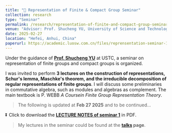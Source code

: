 ```yaml
---
title: "🌟 Representation of Finite & Compact Group Seminar"
collection: research
type: "Seminar"
permalink: /research/representation-of-finite-and-compact-group-seminar
venue: "Advisor: Prof. Shucheng YU, University of Science and Technology of China, No.5 Teaching Building, 5207"
date: 2025-02-27
location: "Hefei, Anhui, China"
paperurl: https://academic.luosw.com.cn/files/reprensentation-seminar-1.pdf
---
```


Under the guidance of **[Prof. Shucheng YU](https://sites.google.com/site/shuchengyu126/)** at USTC, a seminar on representation of finite groups and compact groups is organized.

I was invited to perform **3 lectures on the construction of representations, Schur's lemma, Maschke's theorem, and the irreducible decomposition of regular representations of finite groups**. I will discuss some preliminaries in commutative algebra, such as modules and algebras as complement. The main textbook is P. WEBB _A Coursein Finite Group Representation Theory_.

> The following is updated at **Feb 27 2025** and to be continued...

⏬ Click to download the **[LECTURE NOTES of seminar 1](https://academic.luosw.com.cn/files/reprensentation-seminar-1.pdf)** in PDF.

> My lectures in the seminar could be found at the **[talks](https://academic.luosw.com.cn/talks) page**.

